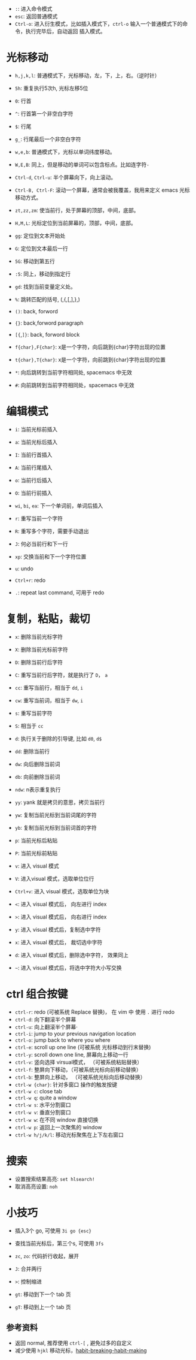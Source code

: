 - `:`: 进入命令模式
- `esc`: 返回普通模式
- `Ctrl-o`: 进入衍生模式，比如插入模式下，`ctrl-o` 输入一个普通模式下的命令，执行完毕后，自动返回 插入模式。

# 光标移动

- `h,j,k,l`: 普通模式下，光标移动，左，下，上，右。（逆时针）
- `5h`: 重复执行5次h, 光标左移5位
- `0`: 行首
- `^`: 行首第一个非空白字符
- `$`: 行尾
- `g_`: 行尾最后一个非空白字符

- `w,e,b`: 普通模式下，光标以单词纬度移动。

- `W,E,B`: 同上，但是移动的单词可以包含标点。比如连字符`-`

- `Ctrl-d`, `Ctrl-u`: 半个屏幕向下，向上滚动。

- `Ctrl-B, Ctrl-F`: 滚动一个屏幕，通常会被我覆盖，我用来定义 emacs 光标移动方式。

- `zt,zz,zm`: 使当前行，处于屏幕的顶部，中间，底部。

- `H,M,L`: 光标定位到当前屏幕的，顶部，中间，底部。

- `gg`: 定位到文本开始处

- `G`: 定位到文本最后一行

- `5G`: 移动到第五行

- `:5`: 同上，移动到指定行

- `gd`: 找到当前变量定义处。

- `%`: 跳转匹配的括号, (,{,[,],},)

- `()`: back, forword

- `{}`: back,forword paragraph

- `[{`,`]}`: back, forword block

- `f{char},F{char}`: x是一个字符，向后跳到{char}字符出现的位置

- `t{char},T{char}`: x是一个字符，向前跳到{char}字符出现的位置

- `*`: 向后跳转到当前字符相同处, spacemacs 中无效

- `#`: 向前跳转到当前字符相同处，spacemacs 中无效

# 编辑模式

- `i`: 当前光标前插入
- `a`: 当前光标后插入
- `I`: 当前行首插入
- `A`: 当前行尾插入
- `o`: 当前行后插入
- `O`: 当前行前插入
- `wi`, `bi`, `ea`: 下一个单词前，单词后插入

- `r`: 重写当前一个字符

- `R`: 重写多个字符，需要手动退出

- `J`: 何必当前行和下一行

- `xp`: 交换当前和下一个字符位置

- `u`: undo

- `Ctrl+r`: redo

- `.`: repeat last command, 可用于 redo

# 复制，粘贴，裁切

- `x`: 删除当前光标字符
- `X`: 删除当前光标前字符
- `D`: 删除当前行后字符
- `C`: 重写当前行后字符，就是执行了 `D`， `a`
- `cc`: 重写当前行，相当于 `dd`, `i`
- `cw`: 重写当前词，相当于 `dw`, `i`
- `s`: 重写当前字符
- `S`: 相当于 `cc`
- `d`: 执行关于删除的引导键, 比如 `d0`, `d$`
- `dd`: 删除当前行
- `dw`: 向后删除当前词
- `db`: 向前删除当前词
- `ndw`: n表示重复执行

- `yy`: yank 就是拷贝的意思，拷贝当前行

- `yw`: 复制当前光标到当前词尾的字符

- `yb`: 复制当前光标到当前词首的字符

- `p`: 当前光标后粘贴

- `P`: 当前光标前粘贴

- `v`: 进入 visual 模式

- `V`: 进入visual 模式，选取单位位行

- `Ctrl+v`: 进入 visual 模式，选取单位为块

- `<`: 进入 visual 模式后， 向左进行 index

- `>`: 进入 visual 模式后， 向右进行 index

- `y`: 进入 visual 模式后，复制选中字符

- `x`: 进入 visual 模式后， 裁切选中字符

- `d`: 进入 visual 模式后，删除选中字符， 效果同上

- `~`: 进入 visual 模式后，将选中字符大小写交换

# ctrl 组合按键

- `ctrl-r`: redo (可被系统 Replace 替换)， 在 vim 中 使用 `.` 进行 redo
- `ctrl-d`: 向下翻滚半个屏幕
- `ctrl-u`: 向上翻滚半个屏幕·
- `ctrl-i`: jump to your previous navigation location
- `ctrl-o`: jump back to where you where
- `ctrl-e`: scroll up one line (可被系统 光标移动到行末替换)
- `ctrl-y`: scroll down one line, 屏幕向上移动一行
- `ctrl-v`: 竖向选择 virsual模式， （可被系统粘贴替换）
- `ctrl-f`: 整屏向下移动，（可被系统光标向前移动替换）
- `ctrl-b`: 整屏向上移动， （可被系统光标向后移动替换）
- `ctrl-w {char}`: 针对多窗口 操作的触发按键
- `ctrl-w c`: close tab
- `ctrl-w q`: quite a window
- `ctrl-w s`: 水平分割窗口
- `ctrl-w v`: 垂直分割窗口
- `ctrl-w w`: 在不同 window 直接切换
- `ctrl-w p`: 返回上一次聚焦的 window
- `ctrl-w h/j/k/l`: 移动光标聚焦在上下左右窗口

# 搜索
- 设置搜索结果高亮: `set hlsearch!`
- 取消高亮设置: `noh`

# 小技巧

- 插入3个 go, 可使用 `3i go {esc}`

- 查找当前光标后，第三个s, 可使用 `3fs`

- `zc`, `zo`: 代码折行收起，展开

- `J`: 合并两行

- `>`: 控制缩进

- `gt`: 移动到下一个 tab 页

- `gT`: 移动到上一个 tab 页


## 参考资料
- 返回 normal, 推荐使用 `ctrl-[` , 避免过多的自定义
- 减少使用 `hjkl` 移动光标，[habit-breaking-habit-making](http://vimcasts.org/blog/2013/02/habit-breaking-habit-making/)
